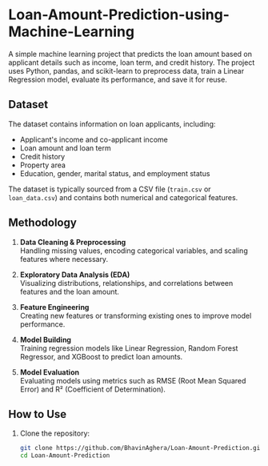 # Loan-Amount-Prediction-using-Machine-Learning
A simple machine learning project that predicts the loan amount based on applicant details such as income, loan term, and credit history. The project uses Python, pandas, and scikit-learn to preprocess data, train a Linear Regression model, evaluate its performance, and save it for reuse.

## Dataset

The dataset contains information on loan applicants, including:

- Applicant's income and co-applicant income
- Loan amount and loan term
- Credit history
- Property area
- Education, gender, marital status, and employment status

The dataset is typically sourced from a CSV file (`train.csv` or `loan_data.csv`) and contains both numerical and categorical features.

## Methodology

1. **Data Cleaning & Preprocessing**  
   Handling missing values, encoding categorical variables, and scaling features where necessary.

2. **Exploratory Data Analysis (EDA)**  
   Visualizing distributions, relationships, and correlations between features and the loan amount.

3. **Feature Engineering**  
   Creating new features or transforming existing ones to improve model performance.

4. **Model Building**  
   Training regression models like Linear Regression, Random Forest Regressor, and XGBoost to predict loan amounts.

5. **Model Evaluation**  
   Evaluating models using metrics such as RMSE (Root Mean Squared Error) and R² (Coefficient of Determination).

## How to Use

1. Clone the repository:
   ```bash
   git clone https://github.com/BhavinAghera/Loan-Amount-Prediction.git
   cd Loan-Amount-Prediction

